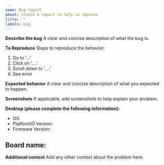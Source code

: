 ```yaml
---
name: Bug report
about: Create a report to help us improve
title: ''
labels: bug
---
```


**Describe the bug**
A clear and concise description of what the bug is.

**To Reproduce**
Steps to reproduce the behavior:
1. Go to '...'
2. Click on '....'
3. Scroll down to '....'
4. See error

**Expected behavior**
A clear and concise description of what you expected to happen.

**Screenshots**
If applicable, add screenshots to help explain your problem.

**Desktop (please complete the following information):**
 - OS: 
 - PlatformIO Version: 
 - Firmware Version: 

**Board name:**
- 

**Additional context**
Add any other context about the problem here.
